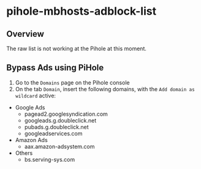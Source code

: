 # pihole-mbhosts-adblock-list

## Overview
The raw list is not working at the Pihole at this moment.

## Bypass Ads using PiHole
1. Go to the `Domains` page on the Pihole console
2. On the tab `Domain`, insert the following domains, with the `Add domain as wildcard` active:
- Google Ads
    - pagead2.googlesyndication.com 
    - googleads.g.doubleclick.net
    - pubads.g.doubleclick.net
    - googleadservices.com
- Amazon Ads
    - aax.amazon-adsystem.com
- Others
    - bs.serving-sys.com